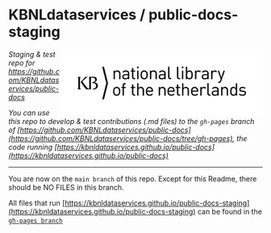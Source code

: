 # KBNLdataservices / public-docs-staging 

<img alt="KB logo" src="https://raw.githubusercontent.com/KBNLdataservices/public-docs/gh-pages/assets/images/KB_Nationale-Bibliotheek_Logo_RGB-Zwart-EN.jpg" width="400px" align="right"/>

*Staging & test repo for https://github.com/KBNLdataservices/public-docs* 


*You can use this repo to develop & test contributions (.md files) to the ```gh-pages``` branch of [https://github.com/KBNLdataservices/public-docs](https://github.com/KBNLdataservices/public-docs/tree/gh-pages), the code running [https://kbnldataservices.github.io/public-docs](https://kbnldataservices.github.io/public-docs)*

-----
You are now on the ```main branch``` of this repo. Except for this Readme, there should be NO FILES in this branch. 

All files that run [https://kbnldataservices.github.io/public-docs-staging](https://kbnldataservices.github.io/public-docs-staging) can be found in the
[```gh-pages branch```](https://github.com/KBNLdataservices/public-docs-staging/tree/gh-pages)
